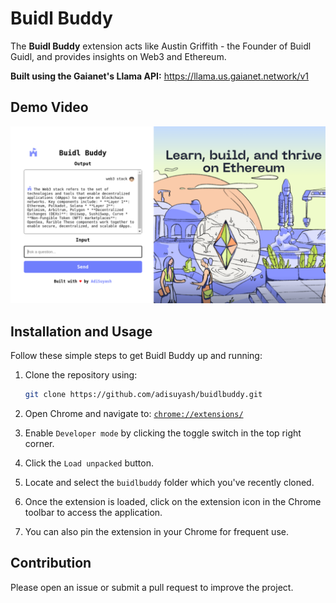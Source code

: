 # Buidl Buddy

The **Buidl Buddy** extension acts like Austin Griffith - the Founder of Buidl Guidl, and provides insights on Web3 and Ethereum.

**Built using the Gaianet's Llama API:** https://llama.us.gaianet.network/v1

## Demo Video

[![Buidl Buddy YouTube Thumbnail](https://github.com/adisuyash/buidlbuddy/blob/main/icons/yt-thumbnail.png)](https://www.youtube.com/watch?v=aLu3m-QWNg0)

## Installation and Usage

Follow these simple steps to get Buidl Buddy up and running:

1. Clone the repository using:

   ```bash
   git clone https://github.com/adisuyash/buidlbuddy.git
   ```

2. Open Chrome and navigate to: [`chrome://extensions/`](chrome://extensions/)
3. Enable `Developer mode` by clicking the toggle switch in the top right corner.
4. Click the `Load unpacked` button.
5. Locate and select the `buidlbuddy` folder which you've recently cloned.

6. Once the extension is loaded, click on the extension icon in the Chrome toolbar to access the application.
7. You can also pin the extension in your Chrome for frequent use.

## Contribution

Please open an issue or submit a pull request to improve the project.
